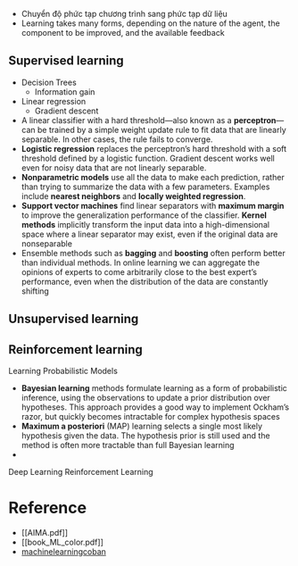 - Chuyển độ phức tạp chương trình sang phức tạp dữ liệu
- Learning takes many forms, depending on the nature of the agent, the component to be improved, and the available feedback
## Supervised learning

- Decision Trees
	- Information gain
- Linear regression
	- Gradient descent
- A linear classifier with a hard threshold—also known as a **perceptron**—can be trained by a simple weight update rule to fit data that are linearly separable. In other cases, the rule fails to converge.
- **Logistic regression** replaces the perceptron’s hard threshold with a soft threshold defined by a logistic function. Gradient descent works well even for noisy data that are not linearly separable.
- **Nonparametric models** use all the data to make each prediction, rather than trying to summarize the data with a few parameters. Examples include **nearest neighbors** and **locally weighted regression**. 
- **Support vector machines** find linear separators with **maximum margin** to improve the generalization performance of the classifier. **Kernel methods** implicitly transform the input data into a high-dimensional space where a linear separator may exist, even if the original data are nonseparable
- Ensemble methods such as **bagging** and **boosting** often perform better than individual methods. In online learning we can aggregate the opinions of experts to come arbitrarily close to the best expert’s performance, even when the distribution of the data are constantly shifting
## Unsupervised learning
## Reinforcement learning

Learning Probabilistic Models
- **Bayesian learning** methods formulate learning as a form of probabilistic inference, using the observations to update a prior distribution over hypotheses. This approach provides a good way to implement Ockham’s razor, but quickly becomes intractable for complex hypothesis spaces
- **Maximum a posteriori** (MAP) learning selects a single most likely hypothesis given the data. The hypothesis prior is still used and the method is often more tractable than full Bayesian learning
- 
Deep Learning
Reinforcement Learning

# Reference
- [[AIMA.pdf]]
- [[book_ML_color.pdf]]
- [machinelearningcoban](https://machinelearningcoban.com/)
